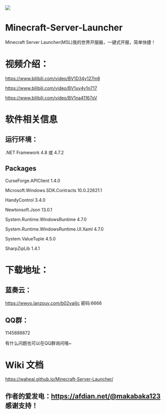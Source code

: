 <img src="http://106.12.157.82/web/msl.ico">

# Minecraft-Server-Launcher
Minecraft Server Launcher(MSL)我的世界开服器，一键式开服，简单快捷！

# 视频介绍：
https://www.bilibili.com/video/BV1D34y127m8

https://www.bilibili.com/video/BV1uy4y1n717

https://www.bilibili.com/video/BV1na41167sV

# 软件相关信息
## 运行环境： 
.NET Framework 4.8 或 4.7.2
## Packages
CurseForge.APIClient 1.4.0

Microsoft.Windows.SDK.Contracts 10.0.22621.1

HandyControl 3.4.0

Newtonsoft.Json 13.0.1

System.Runtime.WindowsRuntime 4.7.0

System.Runtime.WindowsRuntime.UI.Xaml 4.7.0

System.ValueTuple 4.5.0

SharpZipLib 1.4.1

# 下载地址：
## 蓝奏云：
https://wwyo.lanzouy.com/b02vailjc
密码:6666

## QQ群：
1145888872

有什么问题也可以在QQ群询问哦~

# Wiki 文档
https://waheal.github.io/Minecraft-Server-Launcher/

## 作者的爱发电：https://afdian.net/@makabaka123 感谢支持！
